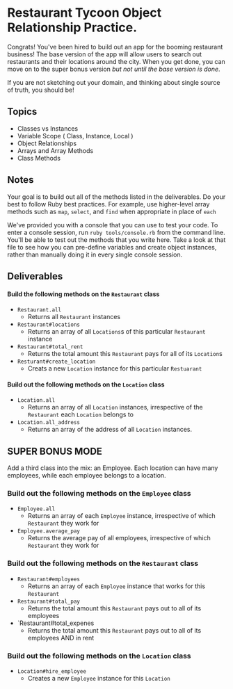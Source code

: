 # Restaurant Tycoon Object Relationship Practice.

Congrats!  You've been hired to build out an app for the booming restaurant business!  The base version of the app will allow users to search out restaurants and their locations around the city.  When you get done, you can move on to the super bonus version *but not until the base version is done*.

If you are not sketching out your domain, and thinking about single source of truth,
you should be!

## Topics

- Classes vs Instances
- Variable Scope ( Class, Instance, Local )
- Object Relationships
- Arrays and Array Methods
- Class Methods

## Notes

Your goal is to build out all of the methods listed in the deliverables. Do your best to follow Ruby best practices. For example, use higher-level array methods such as `map`, `select`, and `find` when appropriate in place of `each`

We've provided you with a console that you can use to test your code. To enter a console session, run `ruby tools/console.rb` from the command line. You'll be able to test out the methods that you write here. Take a look at that file to see how you can pre-define variables and create object instances, rather than manually doing it in every single console session.

## Deliverables

#### Build the following methods on the `Restaurant` class

+ `Restaurant.all`
  + Returns all `Restaurant` instances 
+ `Restaurant#locations`
  + Returns an array of all `Locations`s of this particular `Restaurant` instance 
+ `Restaurant#total_rent`
  + Returns the total amount this `Restaurant` pays for all of its `Location`s 
+ `Resturant#create_location`
  + Creats a new `Location` instance for this particular `Restuarant`


#### Build out the following methods on the `Location` class

+ `Location.all`
  + Returns an array of all `Location` instances, irrespective of the `Restaurant` each `Location` belongs to
+ `Location.all_address`
  + Returns an array of the address of all `Location` instances.


## SUPER BONUS MODE ##

Add a third class into the mix: an Employee.  Each location can have many employees, while each employee belongs to a location.

### Build out the following methods on the `Employee` class

+ `Employee.all`
  + Returns an array of each `Employee` instance, irrespective of which `Restaurant` they work for
+ `Employee.average_pay`
  + Returns the average pay of all employees, irrespective of which `Restaurant` they work for

### Build out the following methods on the `Restaurant` class 

+ `Restaurant#employees`
  + Returns an array of each `Employee` instance that works for this `Restaurant`
+ `Restaurant#total_pay`
  + Returns the total amount this `Restaurant` pays out to all of its employees
+ `Restaurant#total_expenes
  + Returns the total amount this `Restaurant` pays out to all of its employees AND in rent 

### Build out the following methods on the `Location` class 

+ `Location#hire_employee`
  + Creates a new `Employee` instance for this `Location`